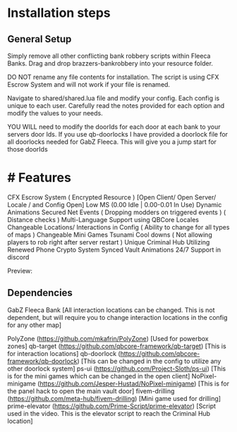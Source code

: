 # Installation steps

## General Setup
Simply remove all other conflicting bank robbery scripts within Fleeca Banks. Drag and drop brazzers-bankrobbery into your resource folder.

DO NOT rename any file contents for installation. The script is using CFX Escrow System and will not work if your file is renamed.

Navigate to shared/shared.lua file and modify your config. Each config is unique to each user. Carefully read the notes provided for each option
and modify the values to your needs.

YOU WILL need to modify the doorIds for each door at each bank to your servers door Ids. If you use qb-doorlocks I have provided a doorlock file for all doorlocks needed for GabZ Fleeca. This will give you a jump start for those doorIds

# # Features
CFX Escrow System ( Encrypted Resource ) [Open Client/ Open Server/ Locale / and Config Open]
Low MS (0.00 Idle | 0.00-0.01 In Use)
Dynamic Animations
Secured Net Events ( Dropping modders on triggered events ) ( Distance checks )
Multi-Language Support using QBCore Locales
Changeable Locations/ Interactions in Config ( Ability to change for all types of maps )
Changeable Mini Games
Tsunami Cool downs ( Not allowing players to rob right after server restart )
Unique Criminal Hub Utilizing Renewed Phone Crypto System
Synced Vault Animations
24/7 Support in discord

Preview: 

## Dependencies
GabZ Fleeca Bank [All interaction locations can be changed. This is not dependent, but will require you to change interaction locations in the config for any other map]

PolyZone (https://github.com/mkafrin/PolyZone) [Used for powerbox zones]
qb-target (https://github.com/qbcore-framework/qb-target) [This is for interaction locations]
qb-doorlock (https://github.com/qbcore-framework/qb-doorlock) [This can be changed in the config to utilize any other doorlock system]
ps-ui (https://github.com/Project-Sloth/ps-ui) [This is for the mini games which can be changed in the open client]
NoPixel-minigame (https://github.com/Jesper-Hustad/NoPixel-minigame) [This is for the panel hack to open the main vault door]
fivem-drilling (https://github.com/meta-hub/fivem-drilling) [Mini game used for drilling]
prime-elevator (https://github.com/Prime-Script/prime-elevator) [Script used in the video. This is the elevator script to reach the Criminal Hub location]